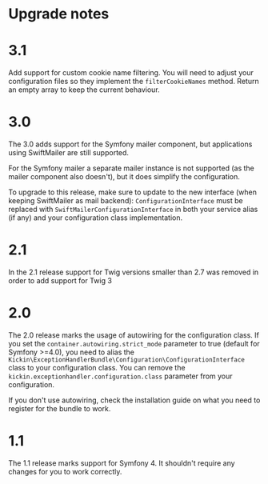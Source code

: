 # Upgrade notes

# 3.1
Add support for custom cookie name filtering. You will need to adjust your configuration files so they implement the `filterCookieNames` method. Return an empty array to keep the current behaviour.

# 3.0
The 3.0 adds support for the Symfony mailer component, but applications using SwiftMailer are still supported.

For the Symfony mailer a separate mailer instance is not supported (as the mailer component also doesn't), but it does simplify the configuration.

To upgrade to this release, make sure to update to the new interface (when keeping SwiftMailer as mail backend): `ConfigurationInterface` must be replaced with `SwiftMailerConfigurationInterface` in both your service alias (if any) and your configuration class implementation.

# 2.1
In the 2.1 release support for Twig versions smaller than 2.7 was removed in order to add support for Twig 3

# 2.0

The 2.0 release marks the usage of autowiring for the configuration class. If you set the `container.autowiring.strict_mode` parameter to true (default for Symfony >=4.0), you need to alias the `Kickin\ExceptionHandlerBundle\Configuration\ConfigurationInterface` class to your configuration class. You can remove the `kickin.exceptionhandler.configuration.class` parameter from your configuration.

If you don't use autowiring, check the installation guide on what you need to register for the bundle to work.

# 1.1

The 1.1 release marks support for Symfony 4. It shouldn't require any changes
for you to work correctly.
